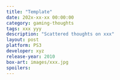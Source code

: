 ```yaml
---
title: "Template"
date: 202x-xx-xx 00:00:00
category: gaming-thoughts
tags: xxx yyy
description: "Scattered thoughts on xxx"
layout: post
platform: PS3
developer: xyz
release-year: 2010
box-art: images/xxx.jpg
spoilers: 
---
```

<div class="content-container">
</div>